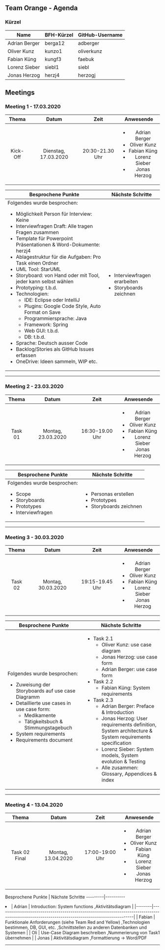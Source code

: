 
## Team Orange - Agenda
### Kürzel
Name | BFH-Kürzel | GitHub-Username
-----|--------|--------
Adrian Berger | berga12 | adberger
Oliver Kunz | kunzo1 | oliverkunz
Fabian Küng | kungf3 | faebuk
Lorenz Sieber | siebl1 | siebl
Jonas Herzog | herzj4 | herzogj

## Meetings
### Meeting 1 - 17.03.2020
Thema | Datum | Zeit | Anwesende
:-----------:|:------------:|:------------:|:------------:
Kick-Off | Dienstag, 17.03.2020 | 20:30-21.30 Uhr | <ul><li>Adrian Berger</li><li>Oliver Kunz</li><li>Fabian Küng</li><li>Lorenz Sieber</li><li>Jonas Herzog</li></ul>

Besprochene Punkte | Nächste Schritte
-----------|------------
Folgendes wurde besprochen: <ul><li>Möglichkeit Person für Interview: Keine</li><li>Interviewfragen Draft: Alle tragen Fragen zusammen</li><li>Template für Powerpoint Präsentationen & Word-Dokumente: herzj4</li><li>Ablagestruktur für die Aufgaben: Pro Task einen Ordner</li><li>UML Tool: StarUML</li><li>Storyboard: von Hand oder mit Tool, jeder kann selbst wählen</li><li>Prototyping: t.b.d.</li><li>Technologien:<ul><li>IDE: Eclipse oder IntelliJ</li><li>Plugins: Google Code Style, Auto Format on Save</li><li>Programmiersprache: Java</li><li>Framework: Spring</li><li>Web GUI: t.b.d.</li><li>DB: t.b.d.</li></ul></li><li>Sprache: Deutsch ausser Code</li><li>Backlog/Stories als GitHub Issues erfassen</li><li>OneDrive: Ideen sammeln, WIP etc.</li></ul> | <ul><li>Interviewfragen erarbeiten</li><li>Storyboards zeichnen</li></ul>

***

### Meeting 2 - 23.03.2020
Thema | Datum | Zeit | Anwesende
:-----------:|:------------:|:------------:|:--------:
Task 01 | Montag, 23.03.2020 | 16:30-19.00 Uhr | <ul><li>Adrian Berger</li><li>Oliver Kunz</li><li>Fabian Küng</li><li>Lorenz Sieber</li><li>Jonas Herzog</li></ul>

Besprochene Punkte | Nächste Schritte
---------|----------
Folgendes wurde besprochen: <ul><li>Scope</li><li>Storyboards</li><li>Prototypes</li><li>Interviewfragen</li> | <ul><li>Personas erstellen</li><li>Prototypes</li><li>Storyboards zeichnen</li></ul>

***

### Meeting 3 - 30.03.2020
Thema | Datum | Zeit | Anwesende
:-----------:|:------------:|:------------:|:--------:
Task 02 | Montag, 30.03.2020 | 19:15-19.45 Uhr | <ul><li>Adrian Berger</li><li>Oliver Kunz</li><li>Fabian Küng</li><li>Lorenz Sieber</li><li>Jonas Herzog</li></ul>

Besprochene Punkte | Nächste Schritte
---------|----------
Folgendes wurde besprochen: <ul><li>Zuweisung der Storyboards auf use case Diagramm</li><li>Detaillierte use cases in use case form:<ul><li>Medikamente</li><li>Tätigkeitsbuch & Stimmungstagebuch</li></ul></li><li>System requirements</li><li>Requirements document</li></ul> | <ul><li>Task 2.1<ul><li>Oliver Kunz: use case diagram</li><li>Jonas Herzog: use case form</li><li>Adrian Berger: use case form</li></ul><li>Task 2.2<ul><li>Fabian Küng: System requirements</li></ul><li>Task 2.3<ul><li>Adrian Berger: Preface & Introduction</li><li>Jonas Herzog: User requirements definition, System architecture & System requirements specification</li><li>Lorenz Sieber: System models, System evolution & Testing</li><li>Alle zusammen: Glossary, Appendices & index</li></ul></li></ul>

***

### Meeting 4 - 13.04.2020
Thema | Datum | Zeit | Anwesende
:-----------:|:------------:|:------------:|:--------:
Task 02 Final | Montag, 13.04.2020 | 17:00-19:00 Uhr | <ul><li>Adrian Berger</li><li>Oliver Kunz</li><li>Fabian Küng</li><li>Lorenz Sieber</li><li>Jonas Herzog</li></ul>

Besprochene Punkte | Nächste Schritte
---------|----------<li>
| Adrian | Introduction: System functions ,Aktivitätsdiagram                                                                                                |
|--------|--------------------------------------------------------------------------------------------------------------------------------------------------|
| Fabian | Funktionale Anforderungen (siehe Team Red and Yellow) ,Technologien bestimmen, DB, GUI, etc. ,Schnittstellen zu anderen Datenbanken und Systemen |
| Oli    | Use-Case Diagram beschreiben ,Nummerierung von Task1 übernehmen                                                                                  |
| Jonas  | Aktivitätsdiagram ,Formattierung -> Word/PDF      

***
